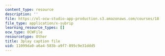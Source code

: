 ```yaml
---
content_type: resource
description: ''
file: https://ol-ocw-studio-app-production.s3.amazonaws.com/courses/18-06sc-linear-algebra-fall-2011/11099da0a6a4583ba9f7895c9e31ddd5_5IGTFgPqlkw.vtt
file_type: application/x-subrip
learning_resource_types: []
ocw_type: OCWFile
resourcetype: Other
title: 3play caption file
uid: 11099da0-a6a4-583b-a9f7-895c9e31ddd5
---
```

